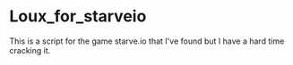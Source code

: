 # Loux_for_starveio
This is a script for the game starve.io that I've found but I have a hard time cracking it. 
